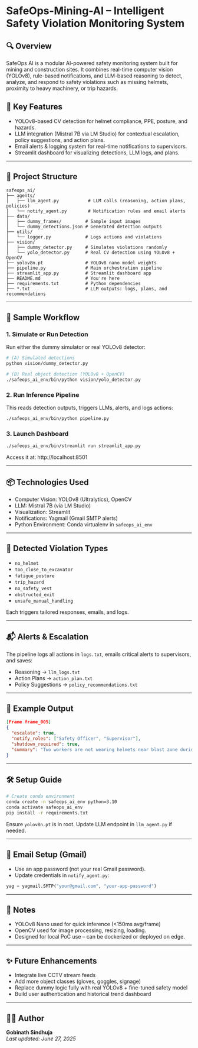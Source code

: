
# SafeOps-Mining-AI – Intelligent Safety Violation Monitoring System

## 🔍 Overview
SafeOps AI is a modular AI-powered safety monitoring system built for mining and construction sites. It combines real-time computer vision (YOLOv8), rule-based notifications, and LLM-based reasoning to detect, analyze, and respond to safety violations such as missing helmets, proximity to heavy machinery, or trip hazards.

## 🧠 Key Features
- YOLOv8-based CV detection for helmet compliance, PPE, posture, and hazards.
- LLM integration (Mistral 7B via LM Studio) for contextual escalation, policy suggestions, and action plans.
- Email alerts & logging system for real-time notifications to supervisors.
- Streamlit dashboard for visualizing detections, LLM logs, and plans.

---

## 📁 Project Structure
```
safeops_ai/
├── agents/
│   ├── llm_agent.py           # LLM calls (reasoning, action plans, policies)
│   └── notify_agent.py        # Notification rules and email alerts
├── data/
│   ├── dummy_frames/         # Sample input images
│   └── dummy_detections.json # Generated detection outputs
├── utils/
│   └── logger.py             # Logs actions and violations
├── vision/
│   ├── dummy_detector.py     # Simulates violations randomly
│   └── yolo_detector.py      # Real CV detection using YOLOv8 + OpenCV
├── yolov8n.pt                # YOLOv8 nano model weights
├── pipeline.py               # Main orchestration pipeline
├── streamlit_app.py          # Streamlit dashboard app
├── README.md                 # You're here
├── requirements.txt          # Python dependencies
├── *.txt                     # LLM outputs: logs, plans, and recommendations
```

---

## 🧪 Sample Workflow

### 1. Simulate or Run Detection
Run either the dummy simulator or real YOLOv8 detector:
```bash
# (A) Simulated detections
python vision/dummy_detector.py

# (B) Real object detection (YOLOv8 + OpenCV)
./safeops_ai_env/bin/python vision/yolo_detector.py
```

### 2. Run Inference Pipeline
This reads detection outputs, triggers LLMs, alerts, and logs actions:
```bash
./safeops_ai_env/bin/python pipeline.py
```

### 3. Launch Dashboard
```bash
./safeops_ai_env/bin/streamlit run streamlit_app.py
```
Access it at: http://localhost:8501

---

## 📦 Technologies Used
- Computer Vision: YOLOv8 (Ultralytics), OpenCV
- LLM: Mistral 7B (via LM Studio)
- Visualization: Streamlit
- Notifications: Yagmail (Gmail SMTP alerts)
- Python Environment: Conda virtualenv in `safeops_ai_env`

---

## 📌 Detected Violation Types
- `no_helmet`
- `too_close_to_excavator`
- `fatigue_posture`
- `trip_hazard`
- `no_safety_vest`
- `obstructed_exit`
- `unsafe_manual_handling`

Each triggers tailored responses, emails, and logs.

---

## 📬 Alerts & Escalation
The pipeline logs all actions in `logs.txt`, emails critical alerts to supervisors, and saves:
- Reasoning → `llm_logs.txt`
- Action Plans → `action_plan.txt`
- Policy Suggestions → `policy_recommendations.txt`

---

## 🧠 Example Output
```json
[Frame frame_005]
{
  "escalate": true,
  "notify_roles": ["Safety Officer", "Supervisor"],
  "shutdown_required": true,
  "summary": "Two workers are not wearing helmets near blast zone during day shift"
}
```

---

## 🛠️ Setup Guide
```bash
# Create conda environment
conda create -n safeops_ai_env python=3.10
conda activate safeops_ai_env
pip install -r requirements.txt
```

Ensure `yolov8n.pt` is in root. Update LLM endpoint in `llm_agent.py` if needed.

---

## 📧 Email Setup (Gmail)
- Use an app password (not your real Gmail password).
- Update credentials in `notify_agent.py`:
```python
yag = yagmail.SMTP("your@gmail.com", "your-app-password")
```

---

## 📍 Notes
- YOLOv8 Nano used for quick inference (<150ms avg/frame)
- OpenCV used for image processing, resizing, loading.
- Designed for local PoC use – can be dockerized or deployed on edge.

---

## ✨ Future Enhancements
- Integrate live CCTV stream feeds
- Add more object classes (gloves, goggles, signage)
- Replace dummy logic fully with real YOLOv8 + fine-tuned safety model
- Build user authentication and historical trend dashboard

---

## 🧑‍💼 Author
**Gobinath Sindhuja**  
*Last updated: June 27, 2025*
